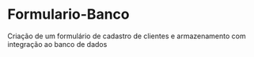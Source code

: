 # Formulario-Banco
Criação de um formulário de cadastro de clientes e armazenamento com integração ao banco de dados 
